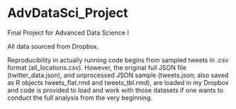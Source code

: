 # AdvDataSci_Project
Final Project for Advanced Data Science I

All data sourced from Dropbox.

Reproducibility in actually running code begins from sampled tweets in .csv format (all_locations.csv). 
However, the original full JSON file (twitter_data.json), and unprocessed JSON sample (tweets.json; also saved as R objects tweets_flat.rmd and tweets_tbl.rmd), 
are loaded in my Dropbox and code is provided to load and work with those datasets if one wants to conduct the full analysis from the very beginning.